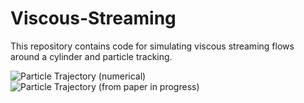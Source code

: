 # Viscous-Streaming
This repository contains code for simulating viscous streaming flows around a cylinder and particle tracking.

![Particle Trajectory (numerical)]([particle_trajectory.pdf](https://github.com/qiyuanbillwu/Viscous-Streaming/blob/3c33f5b3b3fc30f719de29d3025066a34a6c0cdb/particle_trajectory.pdf))
![Particle Trajectory (from paper in progress)](https://raw.githubusercontent.com/wuqiyuan/Viscous-Streaming/main/trajectory%20(paper%20in%20progress).png)

